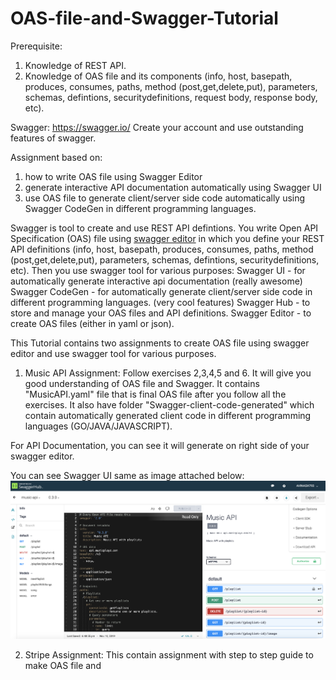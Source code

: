 # OAS-file-and-Swagger-Tutorial
Prerequisite: 
1. Knowledge of REST API.
2. Knowledge of OAS file and its components (info, host, basepath, produces, consumes, paths, method (post,get,delete,put), parameters, schemas, defintions, securitydefinitions, request body, response body, etc).

Swagger: https://swagger.io/
Create your account and use outstanding features of swagger.

Assignment based on:
  1. how to write OAS file using Swagger Editor
  2. generate interactive API documentation automatically using Swagger UI
  3. use OAS file to generate client/server side code automatically using Swagger CodeGen in different programming languages.



Swagger is tool to create and use REST API defintions. You write Open API Specification (OAS) file using [swagger editor](http://editor.swagger.io/) in which you define your REST API definitions (info, host, basepath, produces, consumes, paths, method (post,get,delete,put), parameters, schemas, defintions, securitydefinitions, etc). Then you use swagger tool for various purposes:
Swagger UI - for automatically generate interactive api documentation (really awesome)
Swagger CodeGen - for automatically generate client/server side code in different programming languages. (very cool features)
Swagger Hub - to store and manage your OAS files and API definitions.
Swagger Editor - to create OAS files (either in yaml or json).


This Tutorial contains two assignments to create OAS file using swagger editor and use swagger tool for various purposes.

1. Music API Assignment: Follow exercises 2,3,4,5 and 6. It will give you good understanding of OAS file and Swagger. It contains "MusicAPI.yaml" file that is final OAS file after you follow all the exercises. It also have folder "Swagger-client-code-generated" which contain automatically generated client code in different programming languages (GO/JAVA/JAVASCRIPT). 

  For API Documentation, you can see it will generate on right side of your swagger editor. 

  You can see Swagger UI same as image attached below:
  ![alt text](https://github.com/AVINASH793/OAS-file-and-Swagger-Tutorial/blob/master/SwaggerUI.png "Logo Title Text 1")

2. Stripe Assignment: This contain assignment with step to step guide to make OAS file and 
